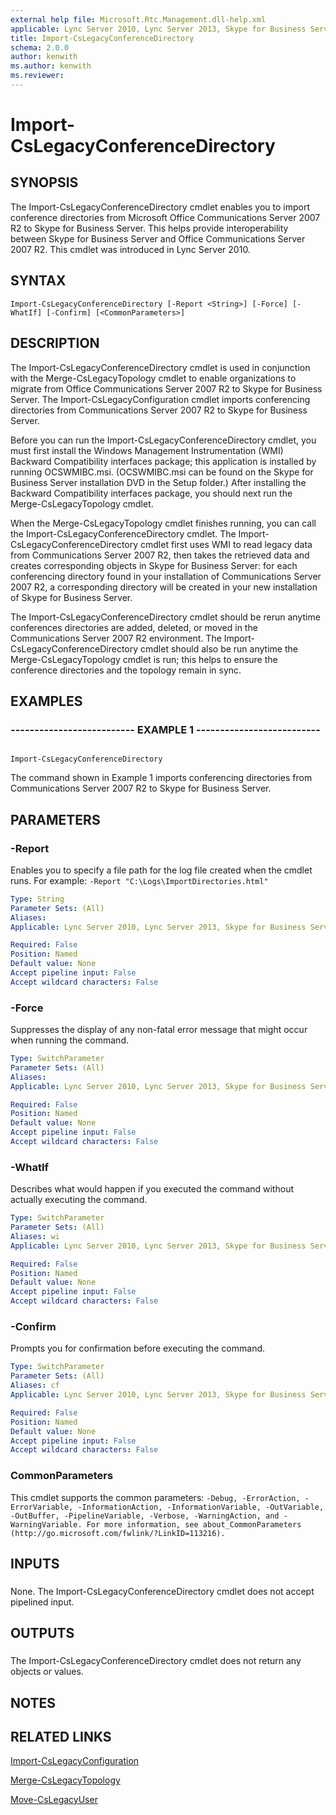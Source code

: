 ```yaml
---
external help file: Microsoft.Rtc.Management.dll-help.xml
applicable: Lync Server 2010, Lync Server 2013, Skype for Business Server 2015, Skype for Business Server 2019
title: Import-CsLegacyConferenceDirectory
schema: 2.0.0
author: kenwith
ms.author: kenwith
ms.reviewer:
---
```


# Import-CsLegacyConferenceDirectory

## SYNOPSIS

The Import-CsLegacyConferenceDirectory cmdlet enables you to import conference directories from Microsoft Office Communications Server 2007 R2 to Skype for Business Server.
This helps provide interoperability between Skype for Business Server and Office Communications Server 2007 R2.
This cmdlet was introduced in Lync Server 2010.



## SYNTAX

```
Import-CsLegacyConferenceDirectory [-Report <String>] [-Force] [-WhatIf] [-Confirm] [<CommonParameters>]
```

## DESCRIPTION

The Import-CsLegacyConferenceDirectory cmdlet is used in conjunction with the Merge-CsLegacyTopology cmdlet to enable organizations to migrate from Office Communications Server 2007 R2 to Skype for Business Server.
The Import-CsLegacyConfiguration cmdlet imports conferencing directories from Communications Server 2007 R2 to Skype for Business Server.

Before you can run the Import-CsLegacyConferenceDirectory cmdlet, you must first install the Windows Management Instrumentation (WMI) Backward Compatibility interfaces package; this application is installed by running OCSWMIBC.msi.
(OCSWMIBC.msi can be found on the Skype for Business Server installation DVD in the Setup folder.) After installing the Backward Compatibility interfaces package, you should next run the Merge-CsLegacyTopology cmdlet.

When the Merge-CsLegacyTopology cmdlet finishes running, you can call the Import-CsLegacyConferenceDirectory cmdlet.
The Import-CsLegacyConferenceDirectory cmdlet first uses WMI to read legacy data from Communications Server 2007 R2, then takes the retrieved data and creates corresponding objects in Skype for Business Server: for each conferencing directory found in your installation of Communications Server 2007 R2, a corresponding directory will be created in your new installation of Skype for Business Server.

The Import-CsLegacyConferenceDirectory cmdlet should be rerun anytime conferences directories are added, deleted, or moved in the Communications Server 2007 R2 environment.
The Import-CsLegacyConferenceDirectory cmdlet should also be run anytime the Merge-CsLegacyTopology cmdlet is run; this helps to ensure the conference directories and the topology remain in sync.



## EXAMPLES

### -------------------------- EXAMPLE 1 -------------------------- 
```

Import-CsLegacyConferenceDirectory

```

The command shown in Example 1 imports conferencing directories from Communications Server 2007 R2 to Skype for Business Server.

## PARAMETERS

### -Report
Enables you to specify a file path for the log file created when the cmdlet runs.
For example: `-Report "C:\Logs\ImportDirectories.html"`

```yaml
Type: String
Parameter Sets: (All)
Aliases: 
Applicable: Lync Server 2010, Lync Server 2013, Skype for Business Server 2015, Skype for Business Server 2019

Required: False
Position: Named
Default value: None
Accept pipeline input: False
Accept wildcard characters: False
```

### -Force
Suppresses the display of any non-fatal error message that might occur when running the command.

```yaml
Type: SwitchParameter
Parameter Sets: (All)
Aliases: 
Applicable: Lync Server 2010, Lync Server 2013, Skype for Business Server 2015, Skype for Business Server 2019

Required: False
Position: Named
Default value: None
Accept pipeline input: False
Accept wildcard characters: False
```

### -WhatIf
Describes what would happen if you executed the command without actually executing the command.

```yaml
Type: SwitchParameter
Parameter Sets: (All)
Aliases: wi
Applicable: Lync Server 2010, Lync Server 2013, Skype for Business Server 2015, Skype for Business Server 2019

Required: False
Position: Named
Default value: None
Accept pipeline input: False
Accept wildcard characters: False
```

### -Confirm
Prompts you for confirmation before executing the command.

```yaml
Type: SwitchParameter
Parameter Sets: (All)
Aliases: cf
Applicable: Lync Server 2010, Lync Server 2013, Skype for Business Server 2015, Skype for Business Server 2019

Required: False
Position: Named
Default value: None
Accept pipeline input: False
Accept wildcard characters: False
```

### CommonParameters
This cmdlet supports the common parameters: `-Debug, -ErrorAction, -ErrorVariable, -InformationAction, -InformationVariable, -OutVariable, -OutBuffer, -PipelineVariable, -Verbose, -WarningAction, and -WarningVariable. For more information, see about_CommonParameters (http://go.microsoft.com/fwlink/?LinkID=113216).`

## INPUTS

###  
None.
The Import-CsLegacyConferenceDirectory cmdlet does not accept pipelined input.

## OUTPUTS

###  
The Import-CsLegacyConferenceDirectory cmdlet does not return any objects or values.

## NOTES

## RELATED LINKS

[Import-CsLegacyConfiguration](Import-CsLegacyConfiguration.md)

[Merge-CsLegacyTopology](Merge-CsLegacyTopology.md)

[Move-CsLegacyUser](Move-CsLegacyUser.md)


